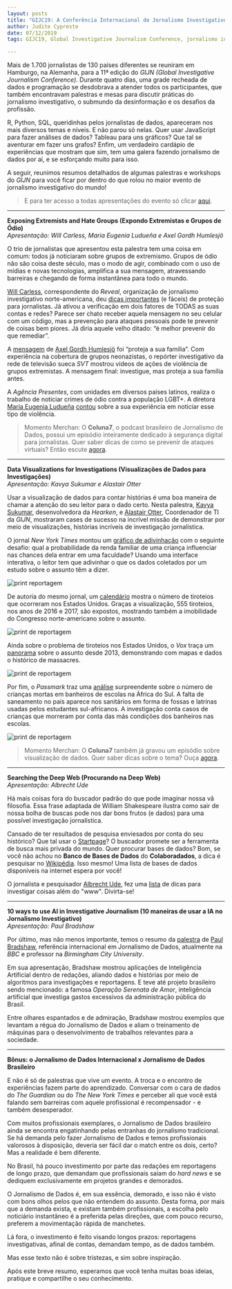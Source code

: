 ```yaml
---
layout: posts
title: "GIJC19: A Conferência Internacional de Jornalismo Investigativo"
author: Judite Cypreste
date: 07/12/2019
tags: GIJC19, Global Investigative Journalism Conference, jornalismo investigativo, jornalismo de dados

---
```


Mais de 1.700 jornalistas de 130 países diferentes se reuniram em Hamburgo, na Alemanha, para a 11ª edição do *GIJN (Global Investigative Journalism Conference)*. Durante quatro dias, uma grade recheada de dados e programação se desdobrava a atender todos os participantes, que também encontravam palestras e mesas para discutir práticas do jornalismo investigativo, o submundo da desinformação e os desafios da profissão.

R, Python, SQL, queridinhas pelos jornalistas de dados, apareceram nos mais diversos temas e níveis. E não parou só nelas. Quer usar JavaScript para fazer análises de dados? Tableau para uns gráficos? Que tal se aventurar em fazer uns grafos? Enfim, um verdadeiro cardápio de experiências que mostram que sim, tem uma galera fazendo jornalismo de dados por aí, e se esforçando muito para isso.

A seguir, reunimos resumos detalhados de algumas palestras e workshops do *GIJN* para você ficar por dentro do que rolou no maior evento de jornalismo investigativo do mundo!

> E para ter acesso a todas apresentações do evento só clicar
> [aqui](https://gijc2019.org/tipsheets/).  

***
**Exposing Extremists and Hate Groups (Expondo Extremistas e Grupos de Ódio)**  
*Apresentação: Will Carless, Maria Eugenia Ludueña e Axel Gordh Humlesjö*

O trio de jornalistas que apresentou esta palestra tem uma coisa em comum: todos já noticiaram sobre grupos de extremismo. Grupos de ódio  não são coisa deste século, mas o modo de agir, combinado com o uso de mídias e novas tecnologias, amplifica a sua mensagem, atravessando barreiras e chegando de forma instantânea para todo o mundo.  

[Will Carless](https://twitter.com/willcarless), correspondente do *Reveal*, organização de jornalismo investigativo norte-americana, deu [dicas importantes](https://drive.google.com/file/d/1dpqAiv2rDto_TVJXOrianqcvy3wBG6-n/view) (e fáceis) de proteção para jornalistas. Já ativou a verificação em dois fatores de TODAS as suas contas e redes? Parece ser chato receber aquela mensagem no seu celular com um código, mas a prevenção para ataques pessoais pode te prevenir de coisas bem piores. Já diria aquele velho ditado: “é melhor prevenir do que remediar”.

A [mensagem](https://drive.google.com/file/d/16ekRDALmFU5sN1rk8XmUVm12XixI5cOS/view) de [Axel Gordh Humlesjö](https://twitter.com/axelhumlesjo) foi “proteja a sua família”. Com experiência na cobertura de grupos neonazistas, o repórter investigativo da rede de televisão sueca *SVT* mostrou vídeos de ações de violência de grupos extremistas. A mensagem final: investigue, mas proteja a sua família antes.

A *Agência Presentes*, com unidades em diversos países latinos, realiza o trabalho de noticiar crimes de ódio contra a população LGBT+. A diretora [Maria Eugenia Ludueña](https://twitter.com/maruska) [contou](https://drive.google.com/file/d/1ixMyQ_my4Zly1VMMs2v_XU-dB0EUHUkq/view) sobre a sua experiência em noticiar esse tipo de violência.


> Momento Merchan: O **Coluna7**, o podcast brasileiro de Jornalismo de
> Dados, possui um episódio inteiramente dedicado à segurança digital
> para jornalistas. Quer saber dicas de como se prevenir de ataques
> virtuais? Então escute
> [agora](http://colaboradados.com.br/podcasts/episodio-006.html).  

***
**Data Visualizations for Investigations (Visualizações de Dados para Investigações)**  
*Apresentação: Kavya Sukumar e Alastair Otter*

Usar a visualização de dados para contar histórias é uma boa maneira de chamar a atenção do seu leitor para o dado certo. Nesta palestra, [Kavya Sukumar](https://twitter.com/kavyasukumar), desenvolvedora da *Hearken*, e [Alastair Otter](https://twitter.com/alastairotter), Coordenador de TI da *GIJN*, mostraram cases de sucesso na incrível missão de demonstrar por meio de visualizações, histórias incríveis de investigação jornalística.

O jornal *New York Times* montou um [gráfico de adivinhação](https://www.nytimes.com/interactive/2015/05/28/upshot/you-draw-it-how-family-income-affects-childrens-college-chances.html) com o seguinte desafio: qual a probabilidade da renda familiar de uma criança influenciar nas chances dela entrar em uma faculdade? Usando uma interface interativa, o leitor tem que adivinhar o que os dados coletados por um estudo sobre o assunto têm a dizer.

![print reportagem](https://i.boring.host/1GRYwjHq.png?style=centerme)

De autoria do mesmo jornal, um [calendário](https://www.nytimes.com/interactive/2017/10/02/opinion/editorials/mass-shootings-congress.html?_r=0) mostra o número de tiroteios que ocorreram nos Estados Unidos. Graças a visualização, 555 tiroteios, nos anos de 2016 e 2017, são expostos, mostrando também a imobilidade do Congresso norte-americano sobre o assunto.

![print de reportagem](https://i.boring.host/1GS0UWor.png?style=centerme)

Ainda sobre o problema de tiroteios nos Estados Unidos, o *Vox* traça um [panorama](https://www.vox.com/a/mass-shootings-america-sandy-hook-gun-violence) sobre o assunto desde 2013, demonstrando com mapas e dados o histórico de massacres.

![print de reportagem](https://i.boring.host/1GS8PV9W.png?style=centerme)

Por fim, o *Passmark* traz uma [análise](http://passmark.org.za/pit-toilets/) surpreendente sobre o número de crianças mortas em banheiros de escolas na África do Sul. A falta de saneamento no país aparece nos sanitários em forma de fossas e latrinas usadas pelos estudantes sul-africanos. A investigação conta casos de crianças que morreram por conta das más condições dos banheiros nas escolas.

![print de reportagem](https://i.boring.host/1GS6GGeS.png?style=centerme)

> Momento Merchan: O **Coluna7** também já gravou um episódio sobre visualização de dados. Quer saber dicas sobre o tema? Ouça [agora](http://colaboradados.com.br/podcasts/episodio-008.html).  

***
**Searching the Deep Web (Procurando na Deep Web)**  
*Apresentação: Albrecht Ude*

Há mais coisas fora do buscador padrão do que pode imaginar nossa vã filosofia. Essa frase adaptada de William Shakespeare ilustra como sair de nossa bolha de buscas pode nos dar bons frutos (e dados) para uma possível investigação jornalística.

Cansado de ter resultados de pesquisa enviesados por conta do seu histórico? Que tal usar o [Startpage](https://www.startpage.com/pt/)? O buscador promete ser a ferramenta de busca mais privada do mundo. Quer procurar bases de dados? Bom, se você não achou no **Banco de Bases de Dados** do **Colaboradados**, a dica é pesquisar no [Wikipédia](https://en.wikipedia.org/wiki/List_of_online_databases). Isso mesmo! Uma lista de bases de dados disponíveis na internet espera por você!

O jornalista e pesquisador [Albrecht Ude](https://www.ude.de/), fez uma [lista](https://www.ude.de/seminar/190926-gijc-researching-deep-web.pdf) de dicas para investigar coisas além do "www". Divirta-se!  

***
**10 ways to use AI in Investigative Journalism (10 maneiras de usar a IA no Jornalismo Investigativo)**  
*Apresentação: Paul Bradshaw*

Por último, mas não menos importante, temos o resumo da
[palestra](https://www.slideshare.net/onlinejournalist/10-ways-ai-can-be-used-for-investigations) de [Paul Bradshaw](https://twitter.com/paulbradshaw), referência internacional em Jornalismo de Dados, atualmente na *BBC* e professor na *Birmingham City University*.

Em sua apresentação, Bradshaw mostrou aplicações de Inteligência Artificial dentro de redações, aliando dados e histórias por meio de algoritmos para investigações e reportagens. E teve até projeto brasileiro sendo mencionado: a famosa *Operação Serenata de Amor*, inteligência artificial que investiga gastos excessivos da administração pública do Brasil.

Entre olhares espantados e de admiração, Bradshaw mostrou exemplos que levantam a régua do Jornalismo de Dados e aliam o treinamento de máquinas para o desenvolvimento de trabalhos relevantes para a sociedade.  

***
**Bônus: o Jornalismo de Dados Internacional x Jornalismo de Dados Brasileiro**  

E não é só de palestras que vive um evento. A troca e o encontro de experiências fazem parte do aprendizado. Conversar com o cara de dados do *The Guardian* ou do *The New York Times* e perceber ali que você está falando sem barreiras com aquele profissional é recompensador - e também desesperador.

Com muitos profissionais exemplares, o Jornalismo de Dados brasileiro ainda se encontra engatinhando pelas entranhas do jornalismo tradicional. Se há demanda pelo fazer Jornalismo de Dados e temos profissionais valorosos à disposição, deveria ser fácil dar o match entre os dois, certo? Mas a realidade é bem diferente.

No Brasil, há pouco investimento por parte das redações em reportagens de longo prazo, que demandam que profissionais saiam do *hard news* e se dediquem exclusivamente em projetos grandes e demorados.

O Jornalismo de Dados é, em sua essência, demorado, e isso não é visto com bons olhos pelos que não entendem do assunto. Desta forma, por mais que a demanda exista, e existam também profissionais, a escolha pelo noticiário instantâneo é a preferida pelas direções, que com pouco recurso, preferem a movimentação rápida de manchetes.

Lá fora, o investimento é feito visando longos prazos: reportagens investigativas, afinal de contas, demandam tempo, as de dados também.

Mas esse texto não é sobre tristezas, e sim sobre inspiração.

Após este breve resumo, esperamos que você tenha muitas boas ideias, pratique e compartilhe o seu conhecimento.
